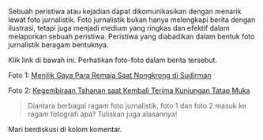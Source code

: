 Sebuah peristiwa atau kejadian dapat dikomunikasikan dengan menarik lewat foto jurnalistik. Foto jurnalistik bukan hanya melengkapi berita dengan ilustrasi, tetapi juga menjadi medium yang ringkas dan efektif dalam melaporkan sebuah peristiwa. Peristiwa yang diabadikan dalam bentuk foto jurnalistik beragam bentuknya.

Klik link di bawah ini. Perhatikan foto-foto dalam berita tersebut.

Foto 1: [Menilik Gaya Para Remaja Saat Nongkrong di Sudirman](https://foto.tempo.co/read/98578/menilik-gaya-para-remaja-saat-nongkrong-di-sudirman)

Foto 2: [Kegembiraan Tahanan saat Kembali Terima Kunjungan Tatap Muka](https://foto.tempo.co/read/98605/kegembiraan-tahanan-saat-kembali-terima-kunjungan-tatap-muka)

> Diantara berbagai ragam foto jurnalistik, foto 1 dan foto 2 masuk ke ragam fotografi apa? Tuliskan juga alasannya!

Mari berdiskusi di kolom komentar.
